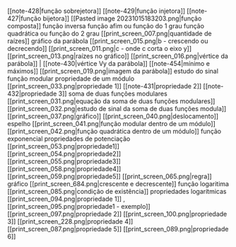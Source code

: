 [[note-428|função sobrejetora]]
[[note-429|função injetora]]
[[note-427|função bijetora]]
[[Pasted image 20231015183203.png|função composta]]
função inversa
função afim ou função do 1 grau
função quadrática ou função do 2 grau
	[[print_screen_007.png|quantidade de raízes]]
	gráfico da parábola
		[[print_screen_015.png|b - crescendo ou decrecendo]]
		[[print_screen_011.png|c - onde c corta o eixo y]]
		[[print_screen_013.png|raízes no gráfico]]
		[[print_screen_016.png|vértice da parábola]] | [[note-430|vértice Vy da parábola]]
		[[note-454|mínimo e máximos]]
	[[print_screen_019.png|imagem da parábola]]
	estudo do sinal
função modular
	propriedade de um módulo
		[[print_screen_033.png|propriedade 1]]
		[[note-431|propriedade 2]]
		[[note-432|propriedade 3]]
	soma de duas funções modulares
		[[print_screen_031.png|equação da soma de duas funções modulares]]
		[[print_screen_032.png|estudo de sinal da soma de duas funções modula]]
	[[print_screen_037.png|gráfico]]
		[[print_screen_040.png|deslocamento]]
		espelho
			[[print_screen_041.png|função modular dentro de um módulo]]
			[[print_screen_042.png|função quadrática dentro de um módulo]]
função exponencial
	propriedades de potenciação
		[[print_screen_053.png|propriedade1]]
		[[print_screen_054.png|propriedade2]]
		[[print_screen_055.png|propriedade3]]
		[[print_screen_058.png|propriedade4]]
		[[print_screen_059.png|propriedade5]]
	[[print_screen_065.png|regra]]
	gráfico
		[[print_screen_684.png|crescente e decrescente]]
função logaritima
	[[print_screen_085.png|condição de existência]]
	propriedades logarítmicas
		[[print_screen_094.png|propriedade 1]] , [[print_screen_095.png|propriedade1 - exemplo]]
		[[print_screen_097.png|propriedade 2]]
		[[print_screen_100.png|propriedade 3]]
		[[print_screen_228.png|propriedade 4]]
		[[print_screen_087.png|propriedade 5]]
		[[print_screen_089.png|propriedade 6]]


